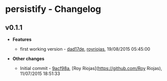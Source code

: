 
# persistify - Changelog
## v0.1.1
- **Features**
  - first working version - [dad17de]( https://github.com/royriojas/persistify/commit/dad17de ), [royriojas](https://github.com/royriojas), 19/08/2015 05:45:00

    
- **Other changes**
  - Initial commit - [9acf98a]( https://github.com/royriojas/persistify/commit/9acf98a ), [Roy Riojas](https://github.com/Roy Riojas), 11/07/2015 18:51:33

    
